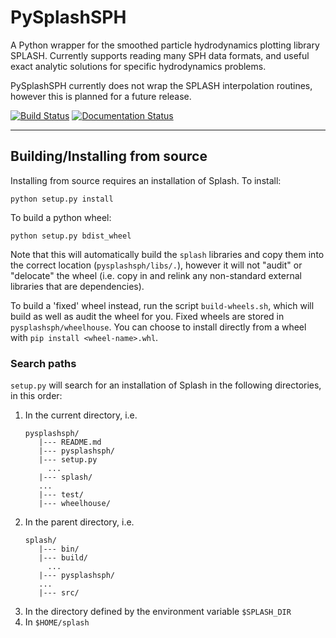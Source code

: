 PySplashSPH
========

A Python wrapper for the smoothed particle hydrodynamics plotting library SPLASH.
Currently supports reading many SPH data formats, and useful exact analytic solutions
for specific hydrodynamics problems.

PySplashSPH currently does not wrap the SPLASH interpolation routines, however this
is planned for a future release.

[![Build Status](https://travis-ci.com/joshcalcino/pysplash.svg?branch=master)](https://travis-ci.com/github/joshcalcino/pysplash)
[![Documentation Status](https://readthedocs.org/projects/pysplash/badge/?version=latest)](https://pysplash.readthedocs.io/en/latest/?badge=latest)

---

## Building/Installing from source
Installing from source requires an installation of Splash. To install:
```
python setup.py install
```

To build a python wheel:
```
python setup.py bdist_wheel
```

Note that this will automatically build the `splash` libraries and copy them into the correct location (`pysplashsph/libs/.`), however it will not "audit" or "delocate" the wheel (i.e. copy in and relink any non-standard external libraries that are dependencies).

To build a 'fixed' wheel instead, run the script `build-wheels.sh`, which will build as well as audit the wheel for you. Fixed wheels are stored in `pysplashsph/wheelhouse`. You can choose to install directly from a wheel with `pip install <wheel-name>.whl`.

### Search paths
`setup.py` will search for an installation of Splash in the following directories, in this order:

1. In the current directory, i.e.
   ```
   pysplashsph/
      |--- README.md
      |--- pysplashsph/
      |--- setup.py
        ...
      |--- splash/
      ...
      |--- test/
      |--- wheelhouse/
   ```
2. In the parent directory, i.e.
   ```
   splash/
      |--- bin/
      |--- build/
        ...
      |--- pysplashsph/
      ...
      |--- src/
   ```
3. In the directory defined by the environment variable `$SPLASH_DIR`
4. In `$HOME/splash`
